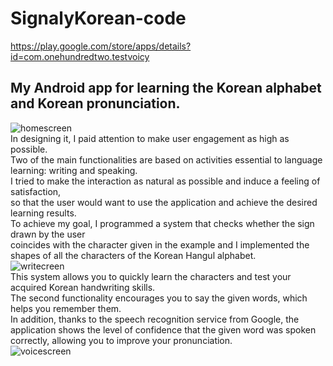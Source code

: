 # SignalyKorean-code
https://play.google.com/store/apps/details?id=com.onehundredtwo.testvoicy
## My Android app for learning the Korean alphabet and Korean pronunciation.
![homescreen](https://github.com/nestrockx/signalyKR/blob/main/images/home.png "Homescreen")  
In designing it, I paid attention to make user engagement as high as possible.  
Two of the main functionalities are based on activities essential to language learning: writing and speaking.  
I tried to make the interaction as natural as possible and induce a feeling of satisfaction,  
so that the user would want to use the application and achieve the desired learning results.  
To achieve my goal, I programmed a system that checks whether the sign drawn by the user  
coincides with the character given in the example and I implemented the shapes of all the characters of the Korean Hangul alphabet.  
![writecreen](https://github.com/nestrockx/signalyKR/blob/main/images/write.gif "Writescreen")  
This system allows you to quickly learn the characters and test your acquired Korean handwriting skills.  
The second functionality encourages you to say the given words, which helps you remember them.  
In addition, thanks to the speech recognition service from Google, the application shows the level of confidence that the given word was spoken correctly, allowing you to improve your pronunciation.  
![voicescreen](https://github.com/nestrockx/signalyKR/blob/main/images/voice.png "Voicescreen")  


